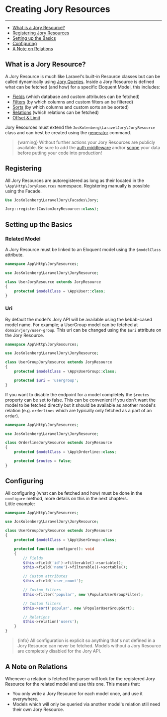# Creating Jory Resources

---

- [What is a Jory Resource?](#what-is)
- [Registering Jory Resources](#registering)
- [Setting up the Basics](#basics)
- [Configuring](#config)
- [A Note on Relations](#relations)

<a name="what-is"></a>
## What is a Jory Resource?
A Jory Resource is much like Laravel's built-in Resource classes but can be called dynamically using [Jory Queries](/{{route}}/{{version}}/query_introduction).
Inside a Jory Resource is defined what can be fetched (and how) for a specific Eloquent Model, this includes:
- [Fields](/{{route}}/{{version}}/fields) (which database and custom attributes can be fetched)
- [Filters](/{{route}}/{{version}}/filters) (by which columns and custom filters an be filtered)
- [Sorts](/{{route}}/{{version}}/sorts) (by which columns and custom sorts an be sorted)
- [Relations](/{{route}}/{{version}}/relations) (which relations can be fetched)
- [Offset & Limit](/{{route}}/{{version}}/offset_and_limit)

Jory Resources must extend the ```JosKolenberg\LaravelJory\JoryResource``` class and can best be created using the [generator](/{{route}}/{{version}}/generator) command.

> {warning} Without further actions your Jory Resources are publicly available. Be sure to add the [auth middleware](/{{route}}/{{version}}/security#authentication) and/or [scope](/{{route}}/{{version}}/scoping) your data before putting your code into production!

<a name="registering"></a>
## Registering
All Jory Resources are autoregistered as long as their located in the ```\App\Http\JoryResources``` namespace. Registering manually is possible using the Facade.
```php
Use JosKolenberg\LaravelJory\Facades\Jory;

Jory::register(CustomJoryResource::class);
```

<a name="basics"></a>
## Setting up the Basics
### Related Model
A Jory Resource must be linked to an Eloquent model using the ```$modelClass``` attribute.
```php
namespace App\Http\JoryResources;

use JosKolenberg\LaravelJory\JoryResource;

class UserJoryResource extends JoryResource
{
    protected $modelClass = \App\User::class;
}
```
### Uri
By default the model's Jory API will be available using the kebab-cased model name. For example; a UserGroup model can be fetched at ```domain/jory/user-group```.
This uri can be changed using the ```$uri``` attribute on the Jory Resource.
```php
namespace App\Http\JoryResources;

use JosKolenberg\LaravelJory\JoryResource;

class UserGroupJoryResource extends JoryResource
{
    protected $modelClass = \App\UserGroup::class;

    protected $uri = 'usergroup';
}
```
If you want to disable the endpoint for a model completely the ```$routes``` property can be set to false. This can be convenient if you don't want the model to be fetched directly but it should be available as another model's relation (e.g. ```orderlines``` which are typically only fetched as a part of an ```order```).
```php
namespace App\Http\JoryResources;

use JosKolenberg\LaravelJory\JoryResource;

class OrderlineJoryResource extends JoryResource
{
    protected $modelClass = \App\Orderline::class;

    protected $routes = false;
}
```

<a name="config"></a>
## Configuring
All configuring (what can be fetched and how) must be done in the ```configure``` method, more details on this in the next chapters.  
Little example:
```php
namespace App\Http\JoryResources;

use JosKolenberg\LaravelJory\JoryResource;

class UserGroupJoryResource extends JoryResource
{
    protected $modelClass = \App\UserGroup::class;

    protected function configure(): void
    {
        // Fields
        $this->field('id')->filterable()->sortable();
        $this->field('name')->filterable()->sortable();

        // Custom attributes
        $this->field('user_count');

        // Custom filters
        $this->filter('popular', new \PopularUserGroupFilter);

        // Custom filters
        $this->sort('popular', new \PopularUserGroupSort);

        // Relations
        $this->relation('users');
    }
}
```
> {info} All configuration is explicit so anything that's not defined in a Jory Resource can never be fetched. Models without a Jory Resource are completely disabled for the Jory API.


<a name="relations"></a>
## A Note on Relations
Whenever a relation is fetched the parser will look for the registered Jory Resource for the related model and use this one. This means that:
- You only write a Jory Resource for each model once, and use it everywhere.
- Models which will only be queried via another model's relation still need their own Jory Resource.
